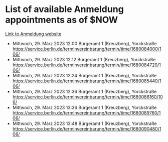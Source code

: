 # List of available Anmeldung appointments as of $NOW
[Link to Anmeldung website](https://service.berlin.de/terminvereinbarung/termin/tag.php?termin=1&anliegen[]=120686&dienstleisterlist=122210,122217,327316,122219,327312,122227,327314,122231,327346,122243,327348,122254,122252,329742,122260,329745,122262,329748,122271,327278,122273,327274,122277,327276,330436,122280,327294,122282,327290,122284,327292,122291,327270,122285,327266,122286,327264,122296,327268,150230,329760,122297,327286,122294,327284,122312,329763,122314,329775,122304,327330,122311,327334,122309,327332,317869,122281,327352,122279,329772,122283,122276,327324,122274,327326,122267,329766,122246,327318,122251,327320,122257,327322,122208,327298,122226,327300&herkunft=http%3A%2F%2Fservice.berlin.de%2Fdienstleistung%2F120686%2F)
- Mittwoch, 29. März 2023 12:00 Bürgeramt 1 (Kreuzberg), Yorckstraße https://service.berlin.de/terminvereinbarung/termin/time/1680084000/106/
- Mittwoch, 29. März 2023 12:12 Bürgeramt 1 (Kreuzberg), Yorckstraße https://service.berlin.de/terminvereinbarung/termin/time/1680084720/106/
- Mittwoch, 29. März 2023 12:24 Bürgeramt 1 (Kreuzberg), Yorckstraße https://service.berlin.de/terminvereinbarung/termin/time/1680085440/106/
- Mittwoch, 29. März 2023 12:36 Bürgeramt 1 (Kreuzberg), Yorckstraße https://service.berlin.de/terminvereinbarung/termin/time/1680086160/106/
- Mittwoch, 29. März 2023 13:36 Bürgeramt 1 (Kreuzberg), Yorckstraße https://service.berlin.de/terminvereinbarung/termin/time/1680089760/106/
- Mittwoch, 29. März 2023 13:48 Bürgeramt 1 (Kreuzberg), Yorckstraße https://service.berlin.de/terminvereinbarung/termin/time/1680090480/106/
